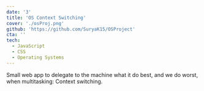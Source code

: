 ```yaml
---
date: '3'
title: 'OS Context Switching'
cover: './osProj.png'
github: 'https://github.com/SuryaK15/OSProject'
cta: ''
tech:
  - JavaScript
  - CSS
  - Operating Systems
---
```


Small web app to delegate to the machine what it do best, and we do worst, when multitasking: Context switching.
